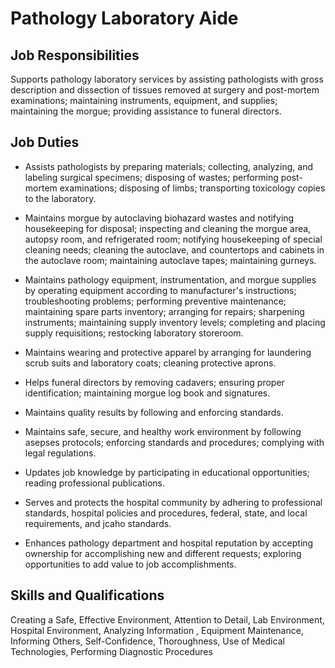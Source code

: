 # Pathology Laboratory Aide

## Job Responsibilities

Supports pathology laboratory services by assisting pathologists with gross description and dissection of tissues removed at surgery and post-mortem examinations; maintaining instruments, equipment, and supplies; maintaining the morgue; providing assistance to funeral directors.

## Job Duties

* Assists pathologists by preparing materials; collecting, analyzing, and labeling surgical specimens; disposing of wastes; performing post-mortem examinations; disposing of limbs; transporting toxicology copies to the laboratory.

* Maintains morgue by autoclaving biohazard wastes and notifying housekeeping for disposal; inspecting and cleaning the morgue area, autopsy room, and refrigerated room; notifying housekeeping of special cleaning needs; cleaning the autoclave, and countertops and cabinets in the autoclave room; maintaining autoclave tapes; maintaining gurneys.

* Maintains pathology equipment, instrumentation, and morgue supplies by operating equipment according to manufacturer&apos;s instructions; troubleshooting problems; performing preventive maintenance; maintaining spare parts inventory; arranging for repairs; sharpening instruments; maintaining supply inventory levels; completing and placing supply requisitions; restocking laboratory storeroom.

* Maintains wearing and protective apparel by arranging for laundering scrub suits and laboratory coats; cleaning protective aprons.

* Helps funeral directors by removing cadavers; ensuring proper identification; maintaining morgue log book and signatures.

* Maintains quality results by following and enforcing standards.

* Maintains safe, secure, and healthy work environment by following asepses protocols; enforcing standards and procedures; complying with legal regulations.

* Updates job knowledge by participating in educational opportunities; reading professional publications.

* Serves and protects the hospital community by adhering to professional standards, hospital policies and procedures, federal, state, and local requirements, and jcaho standards.

* Enhances pathology department and hospital reputation by accepting ownership for accomplishing new and different requests; exploring opportunities to add value to job accomplishments.

## Skills and Qualifications

Creating a Safe, Effective Environment, Attention to Detail, Lab Environment, Hospital Environment, Analyzing Information , Equipment Maintenance, Informing Others, Self-Confidence, Thoroughness, Use of Medical Technologies, Performing Diagnostic Procedures

